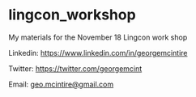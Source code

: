 # lingcon_workshop

My materials for the November 18 Lingcon work shop

Linkedin: https://www.linkedin.com/in/georgemcintire

Twitter: https://twitter.com/georgemcint

Email: geo.mcintire@gmail.com
